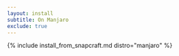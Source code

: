 ```yaml
---
layout: install
subtitle: On Manjaro
exclude: true
---
```


{% include install_from_snapcraft.md distro="manjaro" %}
